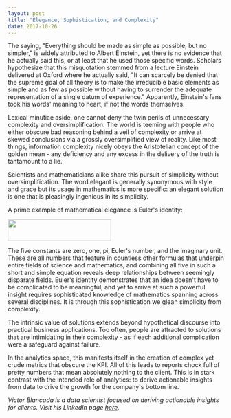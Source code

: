 ```yaml
---
layout: post
title: "Elegance, Sophistication, and Complexity"
date: 2017-10-26
---
```


The saying, "Everything should be made as simple as possible, but no simpler," is widely attributed to Albert Einstein, yet there is no evidence that he actually said this, or at least that he used those specific words. Scholars hypothesize that this misquotation stemmed from a lecture Einstein delivered at Oxford where he actually said, "It can scarcely be denied that the supreme goal of all theory is to make the irreducible basic elements as simple and as few as possible without having to surrender the adequate representation of a single datum of experience." Apparently, Einstein's fans took his words' meaning to heart, if not the words themselves.

Lexical minutiae aside, one cannot deny the twin perils of unnecessary complexity and oversimplification. The world is teeming with people who either obscure bad reasoning behind a veil of complexity or arrive at skewed conclusions via a grossly oversimplified view of reality. Like most things, information complexity nicely obeys the Aristotelian concept of the golden mean - any deficiency and any excess in the delivery of the truth is tantamount to a lie.

Scientists and mathematicians alike share this pursuit of simplicity without oversimplification. The word elegant is generally synonymous with style and grace but its usage in mathematics is more specific: an elegant solution is one that is pleasingly ingenious in its simplicity.

A prime example of mathematical elegance is Euler's identity:

<img src="https://raw.githubusercontent.com/naturalproblemsolver/naturalproblemsolver.github.io/master/_images/euler-identity.png" height="50" width="240">

The five constants are zero, one, pi, Euler's number, and the imaginary unit. These are all numbers that feature in countless other formulas that underpin entire fields of science and mathematics, and combining all five in such a short and simple equation reveals deep relationships between seemingly disparate fields. Euler's identity demonstrates that an idea doesn't have to be complicated to be meaningful, and yet to arrive at such a powerful insight requires sophisticated knowledge of mathematics spanning across several disciplines. It is through this sophistication we glean simplicity from complexity.

The intrinsic value of solutions extends beyond hypothetical discourse into practical business applications. Too often, people are attracted to solutions that are intimidating in their complexity - as if each additional complication were a safeguard against failure. 

In the analytics space, this manifests itself in the creation of complex yet crude metrics that obscure the KPI. All of this leads to reports chock full of pretty numbers that mean absolutely nothing to the client. This is in stark contrast with the intended role of analytics: to derive actionable insights from data to drive the growth for the company's bottom line.

*Victor Blancada is a data scientist focused on deriving actionable insights for clients. Visit his LinkedIn page [here](https://www.linkedin.com/in/geloblancada/).* 
